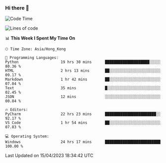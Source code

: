 ### Hi there 👋

<!--
**RoiexLee/RoiexLee** is a ✨ _special_ ✨ repository because its `README.md` (this file) appears on your GitHub profile.

Here are some ideas to get you started:

- 🔭 I’m currently working on ...
- 🌱 I’m currently learning ...
- 👯 I’m looking to collaborate on ...
- 🤔 I’m looking for help with ...
- 💬 Ask me about ...
- 📫 How to reach me: ...
- 😄 Pronouns: ...
- ⚡ Fun fact: ...
-->

<!--START_SECTION:waka-->
![Code Time](http://img.shields.io/badge/Code%20Time-232%20hrs%2017%20mins-blue)

![Lines of code](https://img.shields.io/badge/From%20Hello%20World%20I%27ve%20Written-35.2%20thousand%20lines%20of%20code-blue)

📊 **This Week I Spent My Time On** 

```text
🕑︎ Time Zone: Asia/Hong_Kong

💬 Programming Languages: 
Python                   19 hrs 30 mins      ████████████████████░░░░░   80.36 % 
HTML                     2 hrs 13 mins       ██░░░░░░░░░░░░░░░░░░░░░░░   09.17 % 
Markdown                 1 hr 42 mins        ██░░░░░░░░░░░░░░░░░░░░░░░   07.04 % 
Text                     35 mins             █░░░░░░░░░░░░░░░░░░░░░░░░   02.45 % 
JSON                     12 mins             ░░░░░░░░░░░░░░░░░░░░░░░░░   00.84 % 

🔥 Editors: 
PyCharm                  22 hrs 23 mins      ███████████████████████░░   92.17 % 
VS Code                  1 hr 54 mins        ██░░░░░░░░░░░░░░░░░░░░░░░   07.83 % 

💻 Operating System: 
Windows                  24 hrs 17 mins      █████████████████████████   100.00 % 
```


 Last Updated on 15/04/2023 18:34:42 UTC
<!--END_SECTION:waka-->

